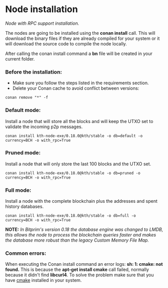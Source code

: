 # Node installation
*Node with RPC support installation.*

The nodes are going to be installed using the **conan install** call. This will download the binary files if they are already compiled for your system or it will download the source code to compile the node locally.

After calling the conan install command a **bn** file will be created in your current folder.

### Before the installation:

* Make sure you follow the steps listed in the requirements section.
* Delete your Conan cache to avoid conflict between versions:
```
conan remove "*" -f
```

### Default mode:
Install a node that will store all the blocks and will keep the UTXO set to validate the incoming p2p messages.

```
conan install kth-node-exe/0.18.0@kth/stable -o db=default -o currency=BCH -o with_rpc=True
```

### Pruned mode:
Install a node that will only store the last 100 blocks and the UTXO set.

```
conan install kth-node-exe/0.18.0@kth/stable -o db=pruned -o currency=BCH -o with_rpc=True
```

### Full mode:
Install a node with the complete blockchain plus the addresses and spent history databases.

```
conan install kth-node-exe/0.18.0@kth/stable -o db=full -o currency=BCH -o with_rpc=True
```

**NOTE:** *In Bitprim's version 0.18 the database engine was changed to LMDB, this allows the node to process the blockchain queries faster and makes the database more robust than the legacy Custom Memory File Map.*

### Common errors:
When executing the Conan install command an error logs: **sh: 1: cmake: not found.** This is because the **apt-get install cmake** call failed, normally because it didn't find **libcurl4**. To solve the problem make sure that you have [cmake](https://cmake.org/) installed in your system.

